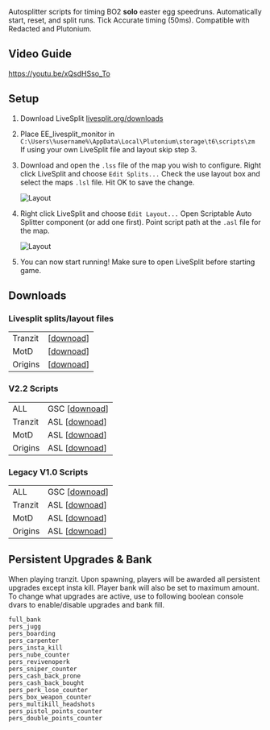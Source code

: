 Autosplitter scripts for timing BO2 **solo** easter egg speedruns. Automatically start, reset, and split runs. Tick Accurate timing (50ms). Compatible with Redacted and Plutonium.

## Video Guide

https://youtu.be/xQsdHSso_To

## Setup
1. Download LiveSplit [livesplit.org/downloads](https://livesplit.org/downloads/)

2. Place EE_livesplit_monitor in ```C:\Users\%username%\AppData\Local\Plutonium\storage\t6\scripts\zm```  
   If using your own LiveSplit file and layout skip step 3.   
   
3. Download and open the `.lss` file of the map you wish to configure. Right click LiveSplit and choose `Edit Splits...` Check the use layout box and select the maps `.lsl` file. Hit OK to save the change.

   ![Layout](https://i.imgur.com/fywHDRt.png "Layout")
  
4. Right click LiveSplit and choose `Edit Layout...` Open Scriptable Auto Splitter component (or add one first). Point script path at the `.asl` file for the map.

   ![Layout](https://i.imgur.com/aOkBIdd.png "ASL")

5. You can now start running! Make sure to open LiveSplit before starting game.

## Downloads

### Livesplit splits/layout files
|   |   |
| --- | --- |
| Tranzit | [[downoad](https://github.com/HuthTV/BO2-Easter-Egg-Auto-Splitters/releases/download/Split-Files/tranzit_livesplit_files.zip)] |
| MotD  | [[downoad](https://github.com/HuthTV/BO2-Easter-Egg-Auto-Splitters/releases/download/Split-Files/motd_livesplit_files.zip)] |
| Origins  | [[downoad](https://github.com/HuthTV/BO2-Easter-Egg-Auto-Splitters/releases/download/Split-Files/origins_livesplit_files.zip)] |

### V2.2 Scripts
|   |   |
| --- | --- |
| ALL | GSC [[downoad](https://github.com/HuthTV/BO2-Easter-Egg-Auto-Splitters/releases/download/V2.2/EE_livesplit_monitor_2.2.gsc)] |
| Tranzit | ASL [[downoad](https://github.com/HuthTV/BO2-Easter-Egg-Auto-Splitters/releases/download/V2.2/Tranzit_EE_autosplitter_2.2.asl)] |
| MotD  | ASL [[downoad](https://github.com/HuthTV/BO2-Easter-Egg-Auto-Splitters/releases/download/V2.2/MotD_EE_autosplitter_2.2.asl)] |
| Origins | ASL [[downoad](https://github.com/HuthTV/BO2-Easter-Egg-Auto-Splitters/releases/download/V2.2/Origins_EE_autosplitter_2.2.asl)] |

### Legacy V1.0 Scripts
|   |   |
| --- | --- |
| ALL | GSC [[downoad](https://github.com/HuthTV/BO2-Easter-Egg-Auto-Splitters/releases/download/Legacy_V1.0/Legacy_EE_livesplit_monitor_1.0.gsc)] |
| Tranzit | ASL [[downoad](https://github.com/HuthTV/BO2-Easter-Egg-Auto-Splitters/releases/download/Legacy_V1.0/Legacy_Tranzit_EE_autosplitter_1.0.asl)] |
| MotD  | ASL [[downoad](https://github.com/HuthTV/BO2-Easter-Egg-Auto-Splitters/releases/download/Legacy_V1.0/Legacy_MotD_EE_autosplitter_1.0.asl)] |
| Origins  | ASL [[downoad](https://github.com/HuthTV/BO2-Easter-Egg-Auto-Splitters/releases/download/Legacy_V1.0/Legacy_Origins_EE_autosplitter_1.0.asl)] |

## Persistent Upgrades & Bank
When playing tranzit. Upon spawning, players will be awarded all persistent upgrades except insta kill. Player bank will also be set to maximum amount. To change what upgrades are active, use to following boolean console dvars to enable/disable upgrades and bank fill.

`full_bank`  
`pers_jugg`   
`pers_boarding`    
`pers_carpenter`  
`pers_insta_kill`   
`pers_nube_counter`  
`pers_revivenoperk`  
`pers_sniper_counter`   
`pers_cash_back_prone`   
`pers_cash_back_bought`   
`pers_perk_lose_counter`   
`pers_box_weapon_counter`  
`pers_multikill_headshots`   
`pers_pistol_points_counter`    
`pers_double_points_counter`
